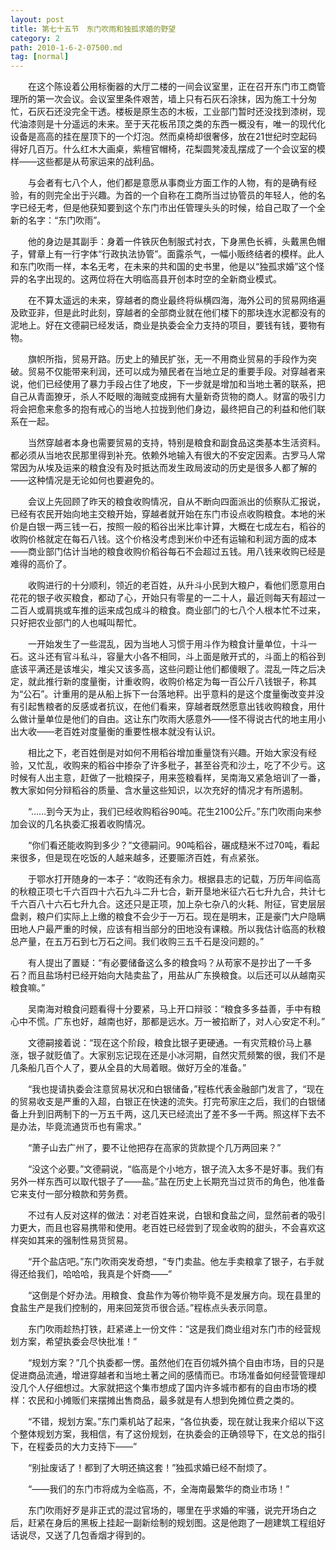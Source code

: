 ```yaml
---
layout: post
title: 第七十五节　东门吹雨和独孤求婚的野望
category: 2
path: 2010-1-6-2-07500.md
tag: [normal]
---
```


　　在这个陈设着公用标衡器的大厅二楼的一间会议室里，正在召开东门市工商管理所的第一次会议。会议室里条件艰苦，墙上只有石灰石涂抹，因为施工十分匆忙，石灰石还没完全干透。楼板是原生态的木板，工业部门暂时还没找到漆树，现代油漆则是十分遥远的未来。至于天花板吊顶之类的东西一概没有，唯一的现代化设备是高高的挂在屋顶下的一个灯泡。然而桌椅却很奢侈，放在21世纪时空起码得好几百万。什么红木大画桌，紫檀官帽椅，花梨圆凳凌乱摆成了一个会议室的模样――这些都是从苟家运来的战利品。

　　与会者有七八个人，他们都是意愿从事商业方面工作的人物，有的是确有经验，有的则完全出于兴趣。为首的一个自称在工商所当过协管员的年轻人，他的名字已经无考，但是他获知要到这个东门市出任管理头头的时候，给自己取了一个全新的名字：“东门吹雨”。

　　他的身边是其副手：身着一件铁灰色制服式衬衣，下身黑色长裤，头戴黑色帽子，臂章上有一行字体“行政执法协管”。面露杀气，一幅小贩终结者的模样。此人和东门吹雨一样，本名无考，在未来的共和国的史书里，他是以“独孤求婚”这个怪异的名字出现的。这两位将在大明临高县开创本时空的全新商业模式。

　　在不算太遥远的未来，穿越者的商业最终将纵横四海，海外公司的贸易网络遍及欧亚非，但是此时此刻，穿越者的全部商业就在他们楼下的那块连水泥都没有的泥地上。好在文德嗣已经发话，商业是执委会全力支持的项目，要钱有钱，要物有物。

　　旗帜所指，贸易开路。历史上的殖民扩张，无一不用商业贸易的手段作为突破。贸易不仅能带来利润，还可以成为殖民者在当地立足的重要手段。对穿越者来说，他们已经使用了暴力手段占住了地皮，下一步就是增加和当地土著的联系，把自己从青面獠牙，杀人不眨眼的海贼变成拥有大量新奇货物的商人。财富的吸引力将会把愈来愈多的抱有戒心的当地人拉拢到他们身边，最终把自己的利益和他们联系在一起。

　　当然穿越者本身也需要贸易的支持，特别是粮食和副食品这类基本生活资料。都必须从当地农民那里得到补充。依赖外地输入有很大的不安定因素。古罗马人常常因为从埃及运来的粮食没有及时抵达而发生政局波动的历史是很多人都了解的――这种情况是无论如何也要避免的。

　　会议上先回顾了昨天的粮食收购情况，自从不断向四面派出的侦察队汇报说，已经有农民开始向地主交粮开始，穿越者就开始在东门市设点收购粮食。本地的米价是白银一两三钱一石，按照一般的稻谷出米比率计算，大概在七成左右，稻谷的收购价格就定在每石八钱。这个价格没考虑到米价中还有运输和利润方面的成本――商业部门估计当地的粮食收购价稻谷每石不会超过五钱。用八钱来收购已经是难得的高价了。

　　收购进行的十分顺利，领近的老百姓，从升斗小民到大粮户，看他们愿意用白花花的银子收买粮食，都动了心，开始只有零星的一二十人，最近则每天有超过一二百人或肩挑或车推的运来成包成斗的粮食。商业部门的七八个人根本忙不过来，只好把农业部门的人也喊叫帮忙。

　　一开始发生了一些混乱，因为当地人习惯于用斗作为粮食计量单位，十斗一石。这斗还有官斗私斗，容量大小各不相同，斗上面是敞开式的，斗面上的稻谷到底该平满还是该堆尖，堆尖又该多高，这些问题让他们都傻眼了。混乱一阵之后决定，就此推行新的度量衡，计重收购，收购价格定为每一百公斤八钱银子，称其为“公石”。计重用的是从船上拆下一台落地秤。出乎意料的是这个度量衡改变并没有引起售粮者的反感或者抗议，在他们看来，穿越者既然愿意出钱收购粮食，用什么做计量单位是他们的自由。这让东门吹雨大感意外――怪不得说古代的地主用小出大收――老百姓对度量衡的重要性根本就没有认识。

　　相比之下，老百姓倒是对如何不用稻谷增加重量饶有兴趣。开始大家没有经验，又忙乱，收购来的稻谷中掺杂了许多秕子，甚至谷壳和沙土，吃了不少亏。这时候有人出主意，赶做了一批粮探子，用来签粮看样，吴南海又紧急培训了一番，教大家如何分辩稻谷的质量、含水量这些知识，以次充好的情况才有所遏制。

　　“……到今天为止，我们已经收购稻谷90吨。花生2100公斤。”东门吹雨向来参加会议的几名执委汇报着收购情况。

　　“你们看还能收购到多少？”文德嗣问。90吨稻谷，碾成糙米不过70吨，看起来很多，但是现在吃饭的人越来越多，还要赈济百姓，有点紧张。

　　于鄂水打开随身的一本子：“收购还有余力。根据县志的记载，万历年间临高的秋粮正项七千六百四十六石九斗二升七合，新开垦地米征六石七升九合，共计七千六百八十六石七升九合。这还只是正项，加上杂七杂八的火耗、附征，官吏层层盘剥，粮户们实际上上缴的粮食不会少于一万石。现在是明末，正是豪门大户隐瞒田地人户最严重的时候，应该有相当部分的田地没有课粮。所以我估计临高的秋粮总产量，在五万石到七万石之间。我们收购三五千石是没问题的。”

　　有人提出了置疑：“有必要储备这么多的粮食吗？从苟家不是抄出了一千多石？而且盐场村已经开始向大陆卖盐了，用盐从广东换粮食。以后还可以从越南买粮食嘛。”

　　吴南海对粮食问题看得十分要紧，马上开口辩驳：“粮食多多益善，手中有粮心中不慌。广东也好，越南也好，那都是远水。万一被掐断了，对人心安定不利。”

　　文德嗣接着说：“现在这个阶段，粮食比银子更硬通。一有灾荒粮价马上暴涨，银子就贬值了。大家别忘记现在还是小冰河期，自然灾荒频繁的很，我们不是几条船几百个人了，要从全县的大局着眼。做好万全的准备。”

　　“我也提请执委会注意贸易状况和白银储备，”程栋代表金融部门发言了，“现在的贸易收支是严重的入超，白银正在快速的流失。打完苟家庄之后，我们的白银储备上升到旧两制下的一万五千两，这几天已经流出了差不多一千两。照这样下去不是办法，毕竟流通货币也有需求。”

　　“萧子山去广州了，要不让他把存在高家的货款提个几万两回来？”

　　“没这个必要。”文德嗣说，“临高是个小地方，银子流入太多不是好事。我们有另外一样东西可以取代银子了――盐。”盐在历史上长期充当过货币的角色，他准备它来支付一部分粮款和劳务费。

　　不过有人反对这样的做法：对老百姓来说，白银和食盐之间，显然前者的吸引力更大，而且也容易携带和使用。老百姓已经尝到了现金收购的甜头，不会喜欢这样突如其来的强制性易货贸易。

　　“开个盐店吧。”东门吹雨突发奇想，“专门卖盐。他左手卖粮拿了银子，右手就得还给我们，哈哈哈，我真是个奸商――”

　　“这倒是个好办法。用粮食、食盐作为等价物毕竟不是发展方向。现在县里的食盐生产是我们控制的，用来回笼货币很合适。”程栋点头表示同意。

　　东门吹雨趁热打铁，赶紧递上一份文件：“这是我们商业组对东门市的经营规划方案，希望执委会尽快批准！”

　　“规划方案？”几个执委都一愣。虽然他们在百仞城外搞个自由市场，目的只是促进商品流通，增进穿越者和当地土著之间的感情而已。市场准备如何经营管理却没几个人仔细想过。大家就把这个集市想成了国内许多城市都有的自由市场的模样：农民和小摊贩们来摆摊出售商品，最多就是有人想到免摊位费之类的。

　　“不错，规划方案。”东门乘机站了起来，“各位执委，现在就让我来介绍以下这个整体规划方案，我相信，有了这份规划，在执委会的正确领导下，在文总的指引下，在程委员的大力支持下――”

　　“别扯废话了！都到了大明还搞这套！”独孤求婚已经不耐烦了。

　　“――我们的东门市将成为全临高，不，全海南最繁华的商业市场！”

　　东门吹雨好歹是非正式的混过官场的，哪里在乎求婚的牢骚，说完开场白之后，赶紧在身后的黑板上挂起一副新绘制的规划图。这是他跑了一趟建筑工程组好话说尽，又送了几包香烟才得到的。
